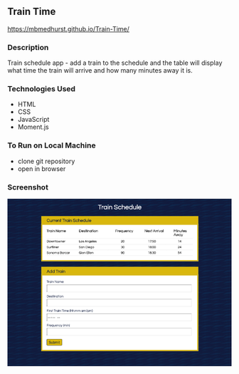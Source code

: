 ## Train Time

https://mbmedhurst.github.io/Train-Time/

### Description
Train schedule app - add a train to the schedule and the table will display what time the train will arrive and how many minutes away it is.

### Technologies Used
- HTML
- CSS
- JavaScript
- Moment.js

### To Run on Local Machine
* clone git repository
* open in browser

### Screenshot

![train time page](./assets/images/trainTime.jpg)
